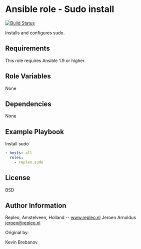 Ansible role - Sudo install
====

[![Build Status](https://travis-ci.org/replep/ansible-role-sudo.svg?branch=master)](https://travis-ci.org/replep/ansible-role-sudo)

Installs and configures sudo.

Requirements
------------

This role requires Ansible 1.9 or higher.

Role Variables
--------------

None

Dependencies
------------

None

Example Playbook
----------------

Install sudo
```yaml
- hosts: all
  roles:
    - repleo.sudo
```

License
-------

BSD

Author Information
------------------

Repleo, Amstelveen, Holland -- www.repleo.nl 
Jeroen Arnoldus <jeroen@repleo.nl>

Original by:

Kevin Brebanov
